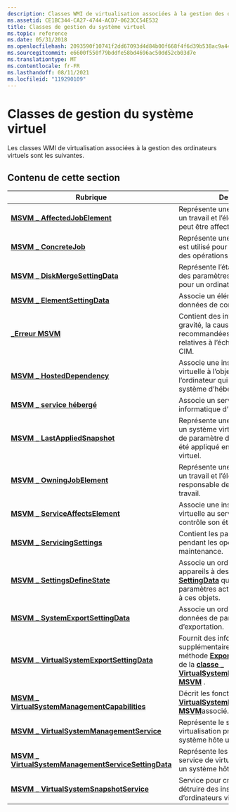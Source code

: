 ```yaml
---
description: Classes WMI de virtualisation associées à la gestion des ordinateurs virtuels.
ms.assetid: CE1BC344-CA27-4744-ACD7-0623CC54E532
title: Classes de gestion du système virtuel
ms.topic: reference
ms.date: 05/31/2018
ms.openlocfilehash: 2093590f10741f2dd67093d4d84b00f668f4f6d39b538ac9a4476354d0b73c19
ms.sourcegitcommit: e6600f550f79bddfe58bd4696ac50dd52cb03d7e
ms.translationtype: MT
ms.contentlocale: fr-FR
ms.lasthandoff: 08/11/2021
ms.locfileid: "119290109"
---
```

# <a name="virtual-system-management-classes"></a>Classes de gestion du système virtuel

Les classes WMI de virtualisation associées à la gestion des ordinateurs virtuels sont les suivantes.

## <a name="in-this-section"></a>Contenu de cette section



| Rubrique                                                                                                                | Description                                                                                                                                                                                                                                                          |
|----------------------------------------------------------------------------------------------------------------------|----------------------------------------------------------------------------------------------------------------------------------------------------------------------------------------------------------------------------------------------------------------------|
| [**MSVM \_ AffectedJobElement**](msvm-affectedjobelement.md)<br/>                                               | Représente une association entre un travail et l’élément managé qui peut être affecté par son exécution.<br/>                                                                                                                                                    |
| [**MSVM \_ ConcreteJob**](msvm-concretejob.md)<br/>                                                             | Représente une unité de travail et est utilisé pour suivre la progression des opérations asynchrones.<br/>                                                                                                                                                                   |
| [**MSVM \_ DiskMergeSettingData**](msvm-diskmergesettingdata.md)<br/>                                           | Représente l’état de configuration des paramètres de fusion de disque pour un ordinateur virtuel.<br/>                                                                                                                                                                      |
| [**MSVM \_ ElementSettingData**](msvm-elementsettingdata.md)<br/>                                               | Associe un élément managé à ses données de configuration.<br/>                                                                                                                                                                                                 |
| [**\_Erreur MSVM**](msvm-error.md)<br/>                                                                         | Contient des informations sur la gravité, la cause, les actions recommandées et d’autres données relatives à l’échec d’une opération CIM.<br/>                                                                                                                            |
| [**MSVM \_ HostedDependency**](msvm-hosteddependency.md)<br/>                                                   | Associe une instance de machine virtuelle à l’objet système de l’ordinateur qui représente le système d’hébergement physique.<br/>                                                                                                                                       |
| [**MSVM \_ service hébergé**](msvm-hostedservice.md)<br/>                                                         | Associe un service à son système informatique d’hébergement.<br/>                                                                                                                                                                                                    |
| [**MSVM \_ LastAppliedSnapshot**](msvm-lastappliedsnapshot.md)<br/>                                             | Représente une association entre un système virtuel et les données de paramètre de l’instantané qui a été appliqué en dernier au système virtuel.<br/>                                                                                                             |
| [**MSVM \_ OwningJobElement**](msvm-owningjobelement.md)<br/>                                                   | Représente une association entre un travail et l’élément managé responsable de la création du travail.<br/>                                                                                                                                                  |
| [**MSVM \_ ServiceAffectsElement**](msvm-serviceaffectselement.md)<br/>                                         | Associe une instance de machine virtuelle au service de gestion qui contrôle son état.<br/>                                                                                                                                                                |
| [**MSVM \_ ServicingSettings**](msvm-servicingsettings.md)<br/>                                                 | Contient les paramètres utilisés pendant les opérations de maintenance.<br/>                                                                                                                                                                                                       |
| [**MSVM \_ SettingsDefineState**](msvm-settingsdefinestate.md)<br/>                                             | Associe un ordinateur virtuel et ses appareils à des instances de [**CIM \_ SettingData**](/previous-versions//cc136911(v=vs.85)) qui représentent les paramètres actuels qui s’appliquent à ces objets.<br/>                                                                               |
| [**MSVM \_ SystemExportSettingData**](msvm-systemexportsettingdata.md)<br/>                                     | Associe un ordinateur virtuel et ses données de paramètre d’exportation.<br/>                                                                                                                                                                                                 |
| [**MSVM \_ VirtualSystemExportSettingData**](msvm-virtualsystemexportsettingdata.md)<br/>                       | Fournit des informations supplémentaires à utiliser avec la méthode [**ExportSystemDefinition**](exportsystemdefinition-msvm-virtualsystemmanagementservice.md) de la [**classe \_ VirtualSystemManagementService MSVM**](msvm-virtualsystemmanagementservice.md) .<br/> |
| [**MSVM \_ VirtualSystemManagementCapabilities**](msvm-virtualsystemmanagementcapabilities.md)<br/>             | Décrit les fonctionnalités du [**\_ VirtualSystemManagementService MSVM**](msvm-virtualsystemmanagementservice.md)associé.<br/>                                                                                                                         |
| [**MSVM \_ VirtualSystemManagementService**](msvm-virtualsystemmanagementservice.md)<br/>                       | Représente le service de virtualisation présent sur un système hôte unique.<br/>                                                                                                                                                                                    |
| [**MSVM \_ VirtualSystemManagementServiceSettingData**](msvm-virtualsystemmanagementservicesettingdata.md)<br/> | Représente les paramètres pour le service de virtualisation présent sur un système hôte unique.<br/>                                                                                                                                                                   |
| [**MSVM \_ VirtualSystemSnapshotService**](msvm-virtualsystemsnapshotservice.md)<br/>                           | Service pour créer, appliquer et détruire des instantanés d’ordinateurs virtuels.<br/>                                                                                                                                                                                      |



 

 

